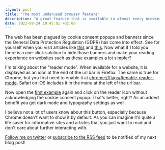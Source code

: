 ```yaml
---
layout: post
title: "The most underused browser feature"
description: "A great feature that is available in almost every browser allows you to reject the cookie consent popup."
date: 2021-08-24 10:45:01 +02:00
---
```


The web has been plagued by cookie consent popups and banners since the General Data Protection Regulation (GDPR) has come into effect. See for yourself when you visit articles like [this](https://techdows.com/2015/02/enable-test-reader-mode-firefox-nightly.html) and [this](https://www.minitool.com/news/how-to-enable-use-reader-mode-in-chrome.html). Now what if I told you there is a one-click solution to hide those banners and make your reading experience on websites such as these examples a lot simpler?

I'm talking about the "reader mode". When available for a website, it is displayed as an icon at the end of the url bar in Firefox. The same is true for Chrome, but you first need to enable it at [chrome://flags/#enable-reader-mode](chrome://flags/#enable-reader-mode). Safari on iOS includes it in the menu at the left of the url bar.

Now open the [first example](https://techdows.com/2015/02/enable-test-reader-mode-firefox-nightly.html) again and click on the reader icon without acknowledging the cookie consent popup. That's better, right? As an added benefit you get dark mode and typography settings as well.

I believe not a lot of users know about this button, especially because Chrome doesn't want to show it by default. As you can imagine it's quite a life saver for informative sites and articles that you just want to read and don't care about further interacting with.

[Follow me on twitter](https://twitter.com/frankgroeneveld) or [subscribe to the RSS feed](/feed/) to be notified of my next blog post!
